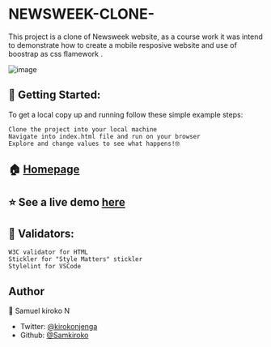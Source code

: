 # NEWSWEEK-CLONE-

This project is a clone of Newsweek website, as a course work it was intend to demonstrate how to create a mobile resposive website and use of boostrap as css flamework .

![image](https://user-images.githubusercontent.com/43377799/72558976-d199ae80-38b4-11ea-97f2-37a49fc3724e.png)

## 🚀 Getting Started:

To get a local copy up and running follow these simple example steps:

    Clone the project into your local machine
    Navigate into index.html file and run on your browser
    Explore and change values to see what happens!🤓

## 🏠 [Homepage](https://github.com/Samkiroko/NEWSWEEK-CLONE)

## ⭐️ See a live demo [here](https://musing-nobel-c585a1.netlify.com/)

## 🧐 Validators:

    W3C validator for HTML
    Stickler for "Style Matters" stickler
    Stylelint for VSCode

## Author

👤 Samuel kiroko N

- Twitter: [@kirokonjenga](https://twitter.com/kirokonjenga)
- Github: [@Samkiroko](https://github.com/samkiroko)


